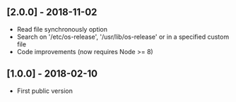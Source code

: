 ## [2.0.0] - 2018-11-02
* Read file synchronously option
* Search on '/etc/os-release', '/usr/lib/os-release' or in a specified custom file
* Code improvements (now requires Node >= 8)

## [1.0.0] - 2018-02-10
* First public version